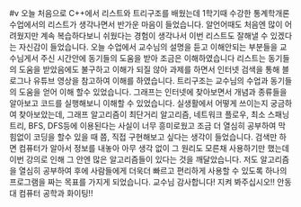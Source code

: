 #v
오늘 처음으로 C++에서 리스트와 트리구조를 배웠는데 1학기때 수강한 통계학개론 수업에서의 리스트가 생각나면서 반가운 마음이 들었습니다. 알언어때도 처음엔 많이 어려웠지만 계속 복습하다보니 쉬웠다는 경험이 생각나서 이번 리스트도 잘해낼 수 있겠다는 자신감이 들었습니다. 오늘 수업에서 교수님의 설명을 듣고 이해안되는 부분들을 교수님게서 주신 시간안에 동기들의 도움을 받아 조금은 이해하였습니다 리스트는 동기들의 도움을 받았음에도 불구하고 이해가 되질 않아 과제를 하면서 인터넷 검색을 통해 블로그나 유튜브 영상을 참고하여 이해를 하였습니다. 트리구조는 교수님의 수업과 동기들의 도움을 얻어 이해 할수 있었습니다. 그래프는 인터넷에 찾아보면서 개념과 종류들을 알아보고 코드를 실행해보니 이해할 수 있었습니다. 실생활에서 어떻게 쓰이는지 궁금하여 찾아보았는데, 그래프 알고리즘이 최단거리 알고리즘, 네트워크 플로우, 최소 스패닝 트리, BFS, DFS등에 이용된다는 사실이 너무 흥미로웠고 조금 더 열심히 공부하여 막힘없이 코딩을 할수 있을 때 쯤, 직접 구현해보고 싶다는 생각이 들었습니다. 검색만 하면 컴퓨터가 알아서 정보를 내놓아 아무 생각 없이 그 원리도 모른채 사용하기만 했는데 이번 강의로 인해 그 안엔 많은 알고리즘들이 있다는 것을 깨달았습니다. 저도 알고리즘을 열심히 공부하여 후에 사람들에게 더욱더 빠르고 편리하게 사용할 수 있도록 하나의 프로그램을 짜는 목표를 가지게 되었습니다. 교수님 감사합니다! 지켜 봐주십시오!! 안동대 컴퓨터 공학과 화이팅!!
